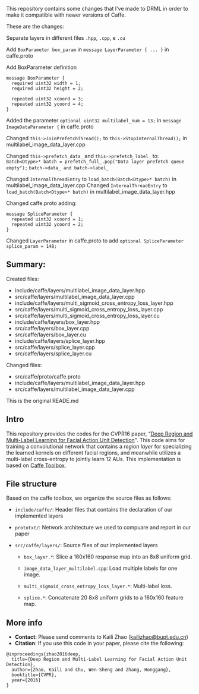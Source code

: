 This repository contains some changes that I've made to DRML in order to make it compatible with newer versions of Caffe.

These are the changes:

Separate layers in different files `.hpp`, `.cpp`, e `.cu`

Add `BoxParameter box_param` in `message LayerParameter { ... }` in caffe.proto

Add BoxParameter definition
```
message BoxParameter {
  required uint32 width = 1;
  required uint32 height = 2;

  repeated uint32 xcoord = 3;
  repeated uint32 ycoord = 4;
}
```

Added the parameter `optional uint32 multilabel_num = 13;` in `message ImageDataParameter {` in caffe.proto

Changed `this->JoinPrefetchThread();` to `this->StopInternalThread();` in multilabel_image_data_layer.cpp

Changed `this->prefetch_data_` and `this->prefetch_label_` to:
`Batch<Dtype>* batch = prefetch_full_.pop("Data layer prefetch queue empty");`
`batch->data_ and batch->label_`

Changed `InternalThreadEntry` to `load_batch(Batch<Dtype>* batch)` in multilabel_image_data_layer.cpp
Changed `InternalThreadEntry` to `load_batch(Batch<Dtype>* batch)` in multilabel_image_data_layer.hpp

Changed caffe.proto adding:
```
message SpliceParameter {
  repeated uint32 xcoord = 1;
  repeated uint32 ycoord = 2;
}
```

Changed `LayerParameter` in caffe.proto to add
`optional SpliceParameter splice_param = 148;`

Summary:
---------

Created files:
- include/caffe/layers/multilabel_image_data_layer.hpp
- src/caffe/layers/multilabel_image_data_layer.cpp
- include/caffe/layers/multi_sigmoid_cross_entropy_loss_layer.hpp
- src/caffe/layers/multi_sigmoid_cross_entropy_loss_layer.cpp
- src/caffe/layers/multi_sigmoid_cross_entropy_loss_layer.cu
- include/caffe/layers/box_layer.hpp
- src/caffe/layers/box_layer.cpp
- src/caffe/layers/box_layer.cu
- include/caffe/layers/splice_layer.hpp
- src/caffe/layers/splice_layer.cpp
- src/caffe/layers/splice_layer.cu

Changed files:
- src/caffe/proto/caffe.proto
- include/caffe/layers/multilabel_image_data_layer.hpp
- src/caffe/layers/multilabel_image_data_layer.cpp

This is the original READE.md

Intro
-----

This repository provides the codes for the CVPR16 paper, “[Deep Region and Multi-Label Learning for Facial Action Unit Detection](http://www.cv-foundation.org/openaccess/content_cvpr_2016/papers/Zhao_Deep_Region_and_CVPR_2016_paper.pdf)".
This code aims for training a convolutional network that contains a *region layer* for specializing the learned kernels on different facial regions, and meanwhile utilizes a multi-label cross-entropy to jointly learn 12 AUs.
This implementation is based on [Caffe Toolbox](https://github.com/BVLC/caffe).


File structure
--------------

Based on the caffe toolbox, we organize the source files as follows:

- `include/caffe/`: Header files that contains the declaration of our implemented layers

- `prototxt/`: Network architecture we used to compuare and report in our paper

- `src/caffe/layers/`: Source files of our implemented layers

    - `box_layer.*`: Slice a 160x160 response map into an 8x8 uniform grid.

    - `image_data_layer_multilabel.cpp`: Load multiple labels for one image.

    - `multi_sigmoid_cross_entropy_loss_layer.*`: Multi-label loss.

    - `splice.*`: Concatenate 20 8x8 uniform grids to a 160x160 feature map.



More info
---------

- **Contact**:  Please send comments to Kaili Zhao (kailizhao@bupt.edu.cn)
- **Citation**: If you use this code in your paper, please cite the following:
```
@inproceedings{zhao2016deep,
  title={Deep Region and Multi-Label Learning for Facial Action Unit Detection},
  author={Zhao, Kaili and Chu, Wen-Sheng and Zhang, Honggang},
  booktitle={CVPR},
  year={2016}
}
```
